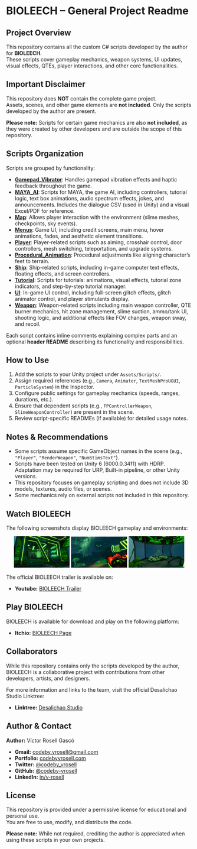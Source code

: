 # BIOLEECH – General Project Readme

## Project Overview

This repository contains all the custom C# scripts developed by the author for **BIOLEECH**.    
These scripts cover gameplay mechanics, weapon systems, UI updates, visual effects, QTEs, player interactions, and other core functionalities.

## Important Disclaimer

This repository does **NOT** contain the complete game project.  
Assets, scenes, and other game elements are **not included**. Only the scripts developed by the author are present.

**Please note:** Scripts for certain game mechanics are also **not included**, as they were created by other developers and are outside the scope of this repository.

## Scripts Organization

Scripts are grouped by functionality:

- [**Gamepad_Vibrator**](/Gamepad_Vibrator): Handles gamepad vibration effects and haptic feedback throughout the game.  
- [**MAYA_AI**](/MAYA_AI): Scripts for MAYA, the game AI, including controllers, tutorial logic, text box animations, audio spectrum effects, jokes, and announcements. Includes the dialogue CSV (used in Unity) and a visual Excel/PDF for reference.
- [**Map**](/Map): Allows player interaction with the environment (slime meshes, checkpoints, sky events).  
- [**Menus**](/Menus): Game UI, including credit screens, main menu, hover animations, fades, and aesthetic element transitions.  
- [**Player**](/Player): Player-related scripts such as aiming, crosshair control, door controllers, mesh switching, teleportation, and upgrade systems.  
- [**Procedural_Animation**](/Procedural_Animation): Procedural adjustments like aligning character’s feet to terrain.  
- [**Ship**](/Ship): Ship-related scripts, including in-game computer text effects, floating effects, and screen controllers.  
- [**Tutorial**](/Tutorial): Scripts for tutorials: animations, visual effects, tutorial zone indicators, and step-by-step tutorial manager.  
- [**UI**](/UI): In-game UI control, including full-screen glitch effects, glitch animator control, and player stimulants display.  
- [**Weapon**](/Weapon): Weapon-related scripts including main weapon controller, QTE burner mechanics, hit zone management, slime suction, ammo/tank UI, shooting logic, and additional effects like FOV changes, weapon sway, and recoil.

Each script contains inline comments explaining complex parts and an optional **header README** describing its functionality and responsibilities.


## How to Use

1. Add the scripts to your Unity project under `Assets/Scripts/`.  
2. Assign required references (e.g., `Camera`, `Animator`, `TextMeshProUGUI`, `ParticleSystem`) in the Inspector.  
3. Configure public settings for gameplay mechanics (speeds, ranges, durations, etc.).  
4. Ensure that dependent scripts (e.g., `FPControllerWeapon`, `SlimeWeaponController`) are present in the scene.  
5. Review script-specific READMEs (if available) for detailed usage notes.

## Notes & Recommendations

- Some scripts assume specific GameObject names in the scene (e.g., `"Player"`, `"RenderWeapon"`, `"NumStimsText"`).  
- Scripts have been tested on Unity 6 (6000.0.34f1) with HDRP. Adaptation may be required for URP, Built-in pipeline, or other Unity versions.
- This repository focuses on gameplay scripting and does not include 3D models, textures, audio files, or scenes.  
- Some mechanics rely on external scripts not included in this repository.
  
## Watch BIOLEECH

The following screenshots display BIOLEECH gameplay and environments:

<p align="center">
  <img src="IMG/IMG1.png" alt="BIOLEECH Screenshot 1" width="30%"/>
  <img src="/IMG/IMG2.jpeg" alt="BIOLEECH Screenshot 2" width="30%"/>
  <img src="/IMG/IMG3.jpeg" alt="BIOLEECH Screenshot 3" width="30%"/>

The official BIOLEECH trailer is available on:

- **Youtube:** [BIOLEECH Trailer](https://www.youtube.com/watch?v=nHOf3z3SQaQ)

</p>

## Play BIOLEECH

BIOLEECH is available for download and play on the following platform:

- **Itchio:** [BIOLEECH Page](https://desalichaostudio.itch.io/bioleech)

## Collaborators

While this repository contains only the scripts developed by the author, BIOLEECH is a collaborative project with contributions from other developers, artists, and designers.  

For more information and links to the team, visit the official Desalichao Studio Linktree:

- **Linktree:** [Desalichao Studio](https://linktr.ee/desalichaostudio)

## Author & Contact

**Author:** Víctor Rosell Gascó

- **Gmail:** codeby.vrosell@gmail.com  
- **Portfolio:** [codebyvrosell.com](https://x.com/codeby-vrosell)   
- **Twitter:** [@codeby_vrosell](https://x.com/codeby-vrosell)  
- **GitHub:** [@codeby-vrosell](https://github.com/codeby-vrosell)  
- **LinkedIn:** [in/v-rosell](https://linkedin.com/in/v-rosell)

## License

This repository is provided under a permissive license for educational and personal use.  
You are free to use, modify, and distribute the code.

**Please note:** While not required, crediting the author is appreciated when using these scripts in your own projects.
